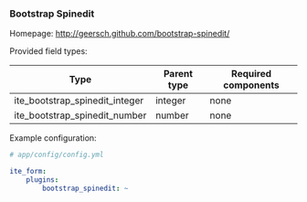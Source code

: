 ### Bootstrap Spinedit

Homepage: http://geersch.github.com/bootstrap-spinedit/

Provided field types:

| Type                           | Parent type | Required components |
|--------------------------------|-------------|---------------------|
| ite_bootstrap_spinedit_integer | integer     | none                |
| ite_bootstrap_spinedit_number  | number      | none                |

Example configuration:

```yml
# app/config/config.yml

ite_form:
    plugins:
        bootstrap_spinedit: ~
```